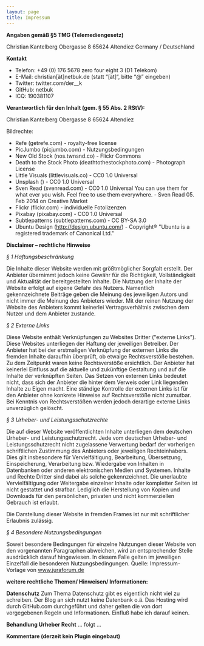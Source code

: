 ```yaml
---
layout: page
title: Impressum
---
```


**Angaben gemäß §5 TMG (Telemediengesetz)**

Christian Kantelberg
Obergasse 8
65624 Altendiez
Germany / Deutschland

**Kontakt**

* Telefon: +49 (0) 176 5678 zero four eight 3 (D1 Telekom)
* E-Mail: christian[ät]netbuk.de (statt “[ät]“, bitte “@” eingeben)
* Twitter: twitter.com/der__k
* GitHub: netbuk
* ICQ: 190381107


**Verantwortlich für den Inhalt (gem. § 55 Abs. 2 RStV):**

Christian Kantelberg
Obergasse 8
65624 Altendiez

Bildrechte:

* Refe (getrefe.com) - royalty-free license
* PicJumbo (picjumbo.com) - Nutzungsbedingungen
* New Old Stock (nos.twnsnd.co) - Flickr Commons
* Death to the Stock Photo (deathtothestockphoto.com) - Photograph License
* Little Visuals (littlevisuals.co) - CC0 1.0 Universal
* Unsplash () - CC0 1.0 Universal
* Sven Read (svenread.com) - CC0 1.0 Universal
    You can use them for what ever you wish. Feel free to use them everywhere. - Sven Read 05. Feb 2014 on Creative Market
* Flickr (flickr.com) - individuelle Fotolizenzen
* Pixabay (pixabay.com) - CC0 1.0 Universal
* Subtlepatterns (subtlepatterns.com) - CC BY-SA 3.0
* Ubuntu Design (http://design.ubuntu.com/) - Copyright® "Ubuntu is a registered trademark of Canonical Ltd."

**Disclaimer – rechtliche Hinweise**

*§ 1 Haftungsbeschränkung*

Die Inhalte dieser Website werden mit größtmöglicher Sorgfalt erstellt. Der Anbieter übernimmt jedoch keine Gewähr für die Richtigkeit, Vollständigkeit und Aktualität der bereitgestellten Inhalte. Die Nutzung der Inhalte der Website erfolgt auf eigene Gefahr des Nutzers. Namentlich gekennzeichnete Beiträge geben die Meinung des jeweiligen Autors und nicht immer die Meinung des Anbieters wieder. Mit der reinen Nutzung der Website des Anbieters kommt keinerlei Vertragsverhältnis zwischen dem Nutzer und dem Anbieter zustande.

*§ 2 Externe Links*

Diese Website enthält Verknüpfungen zu Websites Dritter ("externe Links"). Diese Websites unterliegen der Haftung der jeweiligen Betreiber. Der Anbieter hat bei der erstmaligen Verknüpfung der externen Links die fremden Inhalte daraufhin überprüft, ob etwaige Rechtsverstöße bestehen. Zu dem Zeitpunkt waren keine Rechtsverstöße ersichtlich. Der Anbieter hat keinerlei Einfluss auf die aktuelle und zukünftige Gestaltung und auf die Inhalte der verknüpften Seiten. Das Setzen von externen Links bedeutet nicht, dass sich der Anbieter die hinter dem Verweis oder Link liegenden Inhalte zu Eigen macht. Eine ständige Kontrolle der externen Links ist für den Anbieter ohne konkrete Hinweise auf Rechtsverstöße nicht zumutbar. Bei Kenntnis von Rechtsverstößen werden jedoch derartige externe Links unverzüglich gelöscht.

*§ 3 Urheber- und Leistungsschutzrechte*

Die auf dieser Website veröffentlichten Inhalte unterliegen dem deutschen Urheber- und Leistungsschutzrecht. Jede vom deutschen Urheber- und Leistungsschutzrecht nicht zugelassene Verwertung bedarf der vorherigen schriftlichen Zustimmung des Anbieters oder jeweiligen Rechteinhabers. Dies gilt insbesondere für Vervielfältigung, Bearbeitung, Übersetzung, Einspeicherung, Verarbeitung bzw. Wiedergabe von Inhalten in Datenbanken oder anderen elektronischen Medien und Systemen. Inhalte und Rechte Dritter sind dabei als solche gekennzeichnet. Die unerlaubte Vervielfältigung oder Weitergabe einzelner Inhalte oder kompletter Seiten ist nicht gestattet und strafbar. Lediglich die Herstellung von Kopien und Downloads für den persönlichen, privaten und nicht kommerziellen Gebrauch ist erlaubt.

Die Darstellung dieser Website in fremden Frames ist nur mit schriftlicher Erlaubnis zulässig.

*§ 4 Besondere Nutzungsbedingungen*

Soweit besondere Bedingungen für einzelne Nutzungen dieser Website von den vorgenannten Paragraphen abweichen, wird an entsprechender Stelle ausdrücklich darauf hingewiesen. In diesem Falle gelten im jeweiligen Einzelfall die besonderen Nutzungsbedingungen.
Quelle: Impressum-Vorlage von www.juraforum.de

**weitere rechtliche Themen/ Hinweisen/ Informationen:**

**Datenschutz**
Zum Thema Datenschutz gibt es eigentlich nicht viel zu schreiben. Der Blog an sich nutzt keine Datenbank o.ä.
Das Hosting wird durch GitHub.com durchgeführt und daher gelten die von dort vorgegebenen Regeln und Informationen. Einfluß habe ich darauf keinen.

**Behandlung Urheber Recht**
... folgt ...

**Kommentare (derzeit kein Plugin eingebaut)**
